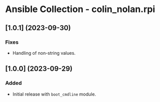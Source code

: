 # Ansible Collection - colin_nolan.rpi

## \[1.0.1\] (2023-09-30)

### Fixes

- Handling of non-string values.

## \[1.0.0\] (2023-09-29)

### Added

- Initial release with `boot_cmdline` module.
